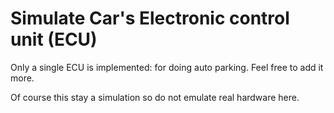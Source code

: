 # Simulate Car's Electronic control unit (ECU)

Only a single ECU is implemented: for doing auto parking. Feel free to add it more.

Of course this stay a simulation so do not emulate real hardware here.
